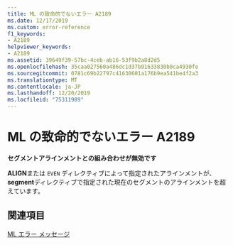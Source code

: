 ```yaml
---
title: ML の致命的でないエラー A2189
ms.date: 12/17/2019
ms.custom: error-reference
f1_keywords:
- A2189
helpviewer_keywords:
- A2189
ms.assetid: 39649f39-57bc-4ceb-ab16-53f9b2a8d2d5
ms.openlocfilehash: 35caa027560a486dc1d37b91633830b0ca4930fe
ms.sourcegitcommit: 0781c69b22797c41630601a176b9ea541be4f2a3
ms.translationtype: MT
ms.contentlocale: ja-JP
ms.lasthandoff: 12/20/2019
ms.locfileid: "75311989"
---
```

# <a name="ml-nonfatal-error-a2189"></a>ML の致命的でないエラー A2189

**セグメントアラインメントとの組み合わせが無効です**

**ALIGN**または `EVEN` ディレクティブによって指定されたアラインメントが、 **segment**ディレクティブで指定された現在のセグメントのアラインメントを超えています。

## <a name="see-also"></a>関連項目

[ML エラー メッセージ](ml-error-messages.md)

